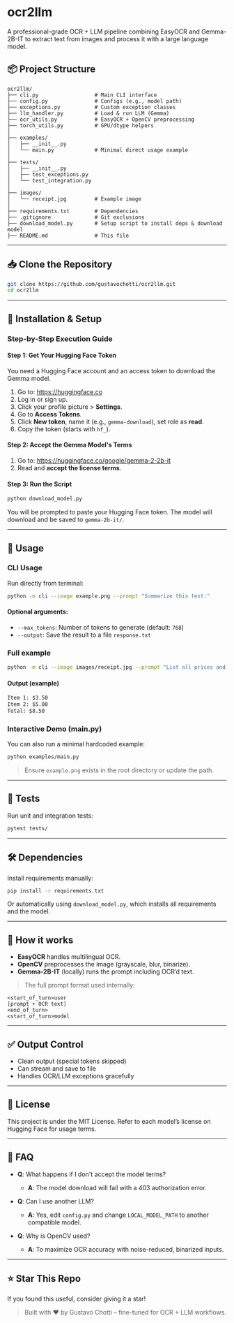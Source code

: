 # ocr2llm

A professional-grade OCR + LLM pipeline combining EasyOCR and Gemma-2B-IT to extract text from images and process it with a large language model.

## 📦 Project Structure

```
ocr2llm/
├── cli.py                  # Main CLI interface
├── config.py               # Configs (e.g., model path)
├── exceptions.py           # Custom exception classes
├── llm_handler.py          # Load & run LLM (Gemma)
├── ocr_utils.py            # EasyOCR + OpenCV preprocessing
├── torch_utils.py          # GPU/dtype helpers
│
├── examples/
│   ├── __init__.py  
│   └── main.py             # Minimal direct usage example
│
├── tests/
│   ├── __init__.py
│   ├── test_exceptions.py
│   └── test_integration.py
│
├── images/
│   └── receipt.jpg         # Example image
│
├── requirements.txt        # Dependencies
├── .gitignore              # Git exclusions
├── download_model.py       # Setup script to install deps & download model
├── README.md               # This file
```

---

## 📥 Clone the Repository
```bash
git clone https://github.com/gustavochotti/ocr2llm.git
cd ocr2llm
```

---

## 🔧 Installation & Setup

### Step-by-Step Execution Guide

#### Step 1: Get Your Hugging Face Token
You need a Hugging Face account and an access token to download the Gemma model.

1. Go to: https://huggingface.co
2. Log in or sign up.
3. Click your profile picture > **Settings**.
4. Go to **Access Tokens**.
5. Click **New token**, name it (e.g., `gemma-download`), set role as **read**.
6. Copy the token (starts with `hf_`).

#### Step 2: Accept the Gemma Model's Terms

1. Go to: https://huggingface.co/google/gemma-2-2b-it
2. Read and **accept the license terms**.

#### Step 3: Run the Script
```bash
python download_model.py
```
You will be prompted to paste your Hugging Face token. The model will download and be saved to `gemma-2b-it/`.

---

## 🚀 Usage

### CLI Usage
Run directly from terminal:
```bash
python -m cli --image example.png --prompt "Summarize this text:"
```

#### Optional arguments:
- `--max_tokens`: Number of tokens to generate (default: `768`)
- `--output`: Save the result to a file `response.txt`

### Full example
```bash
python -m cli --image images/receipt.jpg --prompt "List all prices and total." --max_tokens 512 --output
```

#### Output (example)
```txt
Item 1: $3.50
Item 2: $5.00
Total: $8.50
```

### Interactive Demo (main.py)
You can also run a minimal hardcoded example:
```bash
python examples/main.py
```
> Ensure `example.png` exists in the root directory or update the path.

---

## 🧪 Tests
Run unit and integration tests:
```bash
pytest tests/
```

---

## 🛠 Dependencies
Install requirements manually:
```bash
pip install -r requirements.txt
```
Or automatically using `download_model.py`, which installs all requirements and the model.

---

## 🧠 How it works
- **EasyOCR** handles multilingual OCR.
- **OpenCV** preprocesses the image (grayscale, blur, binarize).
- **Gemma-2B-IT** (locally) runs the prompt including OCR’d text.

> The full prompt format used internally:
```
<start_of_turn>user
[prompt + OCR text]
<end_of_turn>
<start_of_turn>model
```

---

## ✅ Output Control
- Clean output (special tokens skipped)
- Can stream and save to file
- Handles OCR/LLM exceptions gracefully

---

## 📂 License
This project is under the MIT License. Refer to each model’s license on Hugging Face for usage terms.

---

## 🙋 FAQ
- **Q**: What happens if I don't accept the model terms?
  - **A**: The model download will fail with a 403 authorization error.

- **Q**: Can I use another LLM?
  - **A**: Yes, edit `config.py` and change `LOCAL_MODEL_PATH` to another compatible model.

- **Q**: Why is OpenCV used?
  - **A**: To maximize OCR accuracy with noise-reduced, binarized inputs.

---

## ⭐️ Star This Repo
If you found this useful, consider giving it a star!

> Built with ❤️ by Gustavo Chotti – fine-tuned for OCR + LLM workflows.

